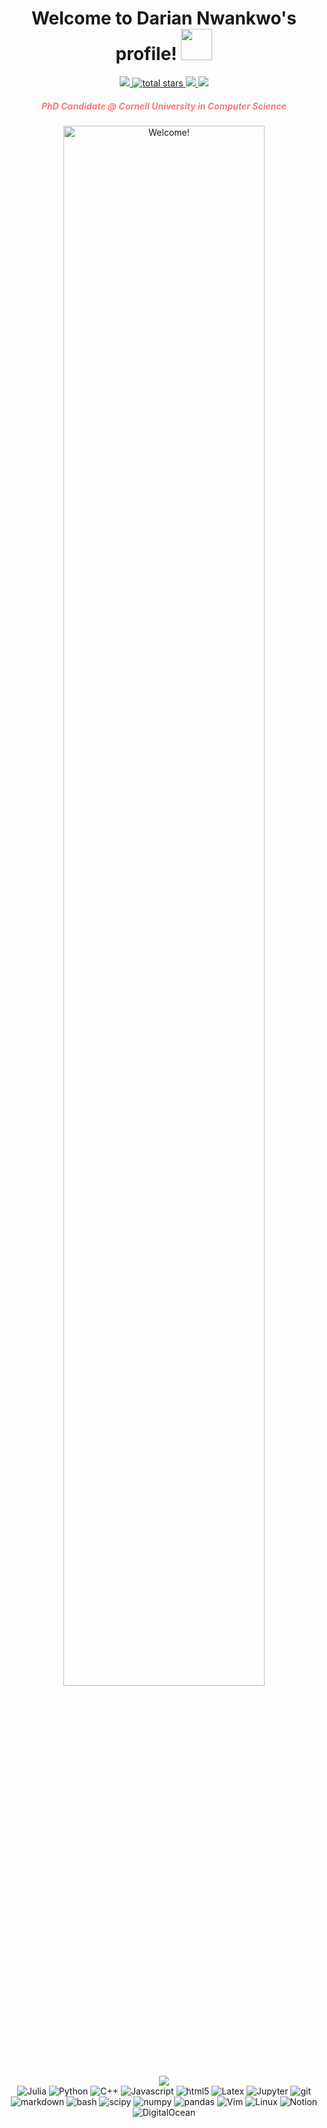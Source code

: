 <h1 align="center">
  Welcome to Darian Nwankwo's profile!
  <img src="https://media.giphy.com/media/hvRJCLFzcasrR4ia7z/giphy.gif" width="50">
</h1>

<div align='center'>
  <a href="https://github.com/DarianNwankwo">
    <img src="https://img.shields.io/github/followers/DarianNwankwo?color=green&label=GitHub&logo=GitHub&style=for-the-badge"/>
  </a>
  <a href="https://github.com/DarianNwankwo?tab=repositories&sort=stargazers">
    <img alt="total stars" title="Total stars on GitHub" src="https://custom-icon-badges.herokuapp.com/badge/dynamic/json?logo=star&color=55960c&labelColor=488207&label=Stars&style=for-the-badge&query=%24.stars&url=https://api.github-star-counter.workers.dev/user/DarianNwankwo"/>
  </a>
  <a href="https://www.linkedin.com/in/darian-nwankwo-19b6711b4/">
    <img src="https://img.shields.io/badge/-Linkedin-blue?style=for-the-badge&logo=LinkedIn&logoColor=white&link=https://www.linkedin.com/in/let%C3%ADcia-madureira-276b23180/"/>
  </a>
  <a href="mailto:nwankwodarian@gmail.com?subject=Hello%20Darian,%20From%20Github">
    <img src="https://img.shields.io/badge/gmail-%23D14836.svg?&style=for-the-badge&logo=gmail&logoColor=white"/>
  </a>
</div> 

<div align="center" style="color: #f77">
  <h5>PhD Candidate @ Cornell University in Computer Science</h5>
</div>

<div align='center'>
  <img src="https://i.imgur.com/VUBtXys.gif" alt="Welcome!" width="80%"/>
</div> 

<div align='center'>
  <a href="https://github.com/DenverCoder1/readme-typing-svg">
    <img src="https://readme-typing-svg.herokuapp.com/?lines=Hello,%20world!%20I'm%20a%20Reader;%20Computational%20Scientist;Machine%20Learning%20Engineer;Always%20learning%20new%20things&font=Fira%20Code&center=true&width=440&height=45&color=f75c7e&vCenter=true&size=22">
  </a>
</div> 

<!-- <div align='center'>
  <img src="./profile-3d-contrib/profile-south-season-animate.svg"/>
</div> -->

<div align=center>
  <img alt="Julia" src="https://img.shields.io/badge/-Julia-BA55D3?style=for-the-badge&logo=julia&logoColor=white" />
  <img alt="Python" src="https://img.shields.io/badge/-Python-45b8d8?style=for-the-badge&logo=python&logoColor=white" />
  <img alt="C++" src="https://img.shields.io/badge/-C++-DD0031?style=for-the-badge&logo=c%2B%2B&logoColor=white" />
  <img alt="Javascript" src="https://img.shields.io/badge/-Javascript-F7DF1E?style=for-the-badge&logo=JavaScript&logoColor=black" />
  <img alt="html5" src="https://img.shields.io/badge/-HTML5-DC143C?style=for-the-badge&logo=html5&logoColor=white" />
  <img alt="Latex" src="https://img.shields.io/badge/-Latex-2F4F4F?style=for-the-badge&logo=latex&logoColor=white" />
  <img alt="Jupyter" src="https://img.shields.io/badge/-Jupyter-5849BE?style=for-the-badge&logo=jupyter&logoColor=white" />
  <img alt="git" src="https://img.shields.io/badge/-Git-F05032?style=for-the-badge&logo=git&logoColor=white" />
  <!-- <img alt="github actions" src="https://img.shields.io/badge/-Github_Actions-E10098?style=for-the-badge&logo=github-actions&logoColor=white" /> -->
  <!-- <img alt="github pages" src="https://img.shields.io/badge/-Github_Pages-E10098?style=for-the-badge&logo=github&logoColor=white" /> -->
  <img alt="markdown" src="https://img.shields.io/badge/-Markdown-000000?style=for-the-badge&logo=markdown&logoColor=white" />
  <img alt="bash" src="https://img.shields.io/badge/-Bash-000000?style=for-the-badge&logo=gnu-bash&logoColor=white" />
  <img alt="scipy" src="https://img.shields.io/badge/-SciPy-0A9EDC?style=for-the-badge&logo=scipy&logoColor=white" />
  <img alt="numpy" src="https://img.shields.io/badge/-NumPy-013243?style=for-the-badge&logo=numpy&logoColor=white" />
  <img alt="pandas" src="https://img.shields.io/badge/-Pandas-150458?style=for-the-badge&logo=pandas&logoColor=white" />
  <!-- <img alt="Docker" src="https://img.shields.io/badge/-Docker-46a2f1?style=for-the-badge&logo=docker&logoColor=white" /> -->
  <!-- <img alt="Kubernetes" src="https://img.shields.io/badge/-Kubernetes-4B0082?style=for-the-badge&logo=kubernetes&logoColor=white" /> -->
  <!-- <img alt="Google Cloud Platform" src="https://img.shields.io/badge/-Google_Cloud_Platform-1a73e8?style=for-the-badge&logo=google-cloud&logoColor=white" /> -->
  <!-- <img alt="Google Sheets" src="https://img.shields.io/badge/-Google_Sheets-1a73e8?style=for-the-badge&logo=google-sheets&logoColor=white" /> -->
  <!-- <img alt="Google Chrome" src="https://img.shields.io/badge/-Google_Chrome-1a73e8?style=for-the-badge&logo=google-chrome&logoColor=white" /> -->
  <!-- <img alt="Google Drive" src="https://img.shields.io/badge/-Google_Drive-1a73e8?style=for-the-badge&logo=google-drive&logoColor=white" /> -->
  <!-- <img alt="Firefox" src="https://img.shields.io/badge/-Firefox-F05032?style=for-the-badge&logo=firefox&logoColor=white" /> -->
  <img alt="Vim" src="https://img.shields.io/badge/-Vim-228B22?style=for-the-badge&logo=vim&logoColor=white" />
  <img alt="Linux" src="https://img.shields.io/badge/-Linux-000000?style=for-the-badge&logo=linux&logoColor=white" />
  <!-- <img alt="Ubuntu" src="https://img.shields.io/badge/-Ubuntu-F05032?style=for-the-badge&logo=ubuntu&logoColor=white" /> -->
  <!-- <img alt="Free-BSD" src="https://img.shields.io/badge/-FreeBSD-DD0031?style=for-the-badge&logo=freebsd&logoColor=white" /> -->
  <!-- <img alt="Android" src="https://img.shields.io/badge/-Android-3DDC84?style=for-the-badge&logo=android&logoColor=white" /> -->
  <!-- <img alt="Stack Overflow" src="https://img.shields.io/badge/-Stack%20Overflow-FE7A16?style=for-the-badge&logo=stack-overflow&logoColor=white" /> -->
  <!-- <img alt="Visual Studio Code" src="https://img.shields.io/badge/-Visual%20Studio%20Code-0078d7?style=for-the-badge&logo=visual-studio-code&logoColor=white" /> -->
  <img alt="Notion" src="https://img.shields.io/badge/-Notion-010101?style=for-the-badge&logo=notion&logoColor=white" />
  <img alt="DigitalOcean" src="https://img.shields.io/badge/DigitalOcean-purple?style=for-the-badge&logo=DigitalOcean">
</div>
